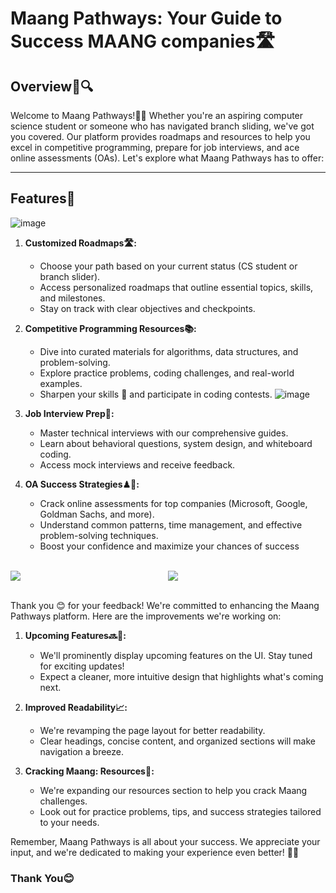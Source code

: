 # Maang Pathways: Your Guide to Success MAANG companies🛣️

## Overview📝🔍

Welcome to Maang Pathways!👋🏼 Whether you're an aspiring computer science student or someone who has navigated branch sliding, we've got you covered. Our platform provides roadmaps and resources to help you excel in competitive programming, prepare for job interviews, and ace online assessments (OAs). Let's explore what Maang Pathways has to offer:



---


## Features🌟
![image](https://github.com/aindrelasaha/maangpathway/assets/126545390/c4114abc-c100-4cdd-9fe5-e3549f383946)


1. **Customized Roadmaps🛣️:**
   - Choose your path based on your current status (CS student or branch slider).
   - Access personalized roadmaps that outline essential topics, skills, and milestones.
   - Stay on track with clear objectives and checkpoints.

2. **Competitive Programming Resources📚:**
   - Dive into curated materials for algorithms, data structures, and problem-solving.
   - Explore practice problems, coding challenges, and real-world examples.
   - Sharpen your skills 🧠 and participate in coding contests.
![image](https://github.com/aindrelasaha/maangpathway/assets/126545390/ac021df6-d6dc-4502-9f90-4ff201bbc173)

3. **Job Interview Prep📅:**
   - Master technical interviews with our comprehensive guides.
   - Learn about behavioral questions, system design, and whiteboard coding.
   - Access mock interviews and receive feedback.

4. **OA Success Strategies♟🧠:**
   - Crack online assessments for top companies (Microsoft, Google, Goldman Sachs, and more).
   - Understand common patterns, time management, and effective problem-solving techniques.
   - Boost your confidence and maximize your chances of success
<br>
<div style="display: flex; flex-direction: row; ">
    <img src="https://github.com/Nishcurse/ignore-/assets/114647752/9561c893-0865-4fd4-93de-bb71a0cc9ddd" style="width: auto; height: auto; flex: 1;">
    <img src="https://github.com/Nishcurse/ignore-/assets/114647752/55d36fd4-b474-467c-aa2f-55edcc2700f1" style="width: auto; height: auto; flex: 1;">
</div>
<br>

Thank you 😊 for your feedback! We're committed to enhancing the Maang Pathways platform. Here are the improvements we're working on:

1. **Upcoming Features🔜🌟:**
   - We'll prominently display upcoming features on the UI. Stay tuned for exciting updates!
   - Expect a cleaner, more intuitive design that highlights what's coming next.

2. **Improved Readability📈:**
   - We're revamping the page layout for better readability.
   - Clear headings, concise content, and organized sections will make navigation a breeze.

3. **Cracking Maang: Resources📁:**
   - We're expanding our resources section to help you crack Maang challenges.
   - Look out for practice problems, tips, and success strategies tailored to your needs.

Remember, Maang Pathways is all about your success. We appreciate your input, and we're dedicated to making your experience even better! 🌟🚀

### Thank You😊
